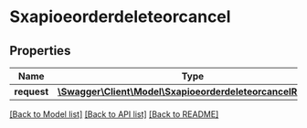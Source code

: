 # Sxapioeorderdeleteorcancel

## Properties
Name | Type | Description | Notes
------------ | ------------- | ------------- | -------------
**request** | [**\Swagger\Client\Model\SxapioeorderdeleteorcancelRequest**](SxapioeorderdeleteorcancelRequest.md) |  | [optional] 

[[Back to Model list]](../README.md#documentation-for-models) [[Back to API list]](../README.md#documentation-for-api-endpoints) [[Back to README]](../README.md)


